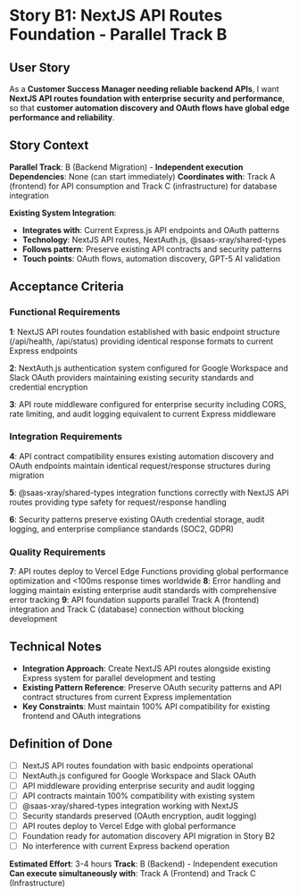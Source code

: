 # Story B1: NextJS API Routes Foundation - Parallel Track B

## User Story

As a **Customer Success Manager needing reliable backend APIs**,
I want **NextJS API routes foundation with enterprise security and performance**,
so that **customer automation discovery and OAuth flows have global edge performance and reliability**.

## Story Context

**Parallel Track**: B (Backend Migration) - **Independent execution**
**Dependencies**: None (can start immediately)
**Coordinates with**: Track A (frontend) for API consumption and Track C (infrastructure) for database integration

**Existing System Integration**:
- **Integrates with**: Current Express.js API endpoints and OAuth patterns
- **Technology**: NextJS API routes, NextAuth.js, @saas-xray/shared-types
- **Follows pattern**: Preserve existing API contracts and security patterns
- **Touch points**: OAuth flows, automation discovery, GPT-5 AI validation

## Acceptance Criteria

### Functional Requirements

**1**: NextJS API routes foundation established with basic endpoint structure (/api/health, /api/status) providing identical response formats to current Express endpoints

**2**: NextAuth.js authentication system configured for Google Workspace and Slack OAuth providers maintaining existing security standards and credential encryption

**3**: API route middleware configured for enterprise security including CORS, rate limiting, and audit logging equivalent to current Express middleware

### Integration Requirements

**4**: API contract compatibility ensures existing automation discovery and OAuth endpoints maintain identical request/response structures during migration

**5**: @saas-xray/shared-types integration functions correctly with NextJS API routes providing type safety for request/response handling

**6**: Security patterns preserve existing OAuth credential storage, audit logging, and enterprise compliance standards (SOC2, GDPR)

### Quality Requirements

**7**: API routes deploy to Vercel Edge Functions providing global performance optimization and <100ms response times worldwide
**8**: Error handling and logging maintain existing enterprise audit standards with comprehensive error tracking
**9**: API foundation supports parallel Track A (frontend) integration and Track C (database) connection without blocking development

## Technical Notes

- **Integration Approach**: Create NextJS API routes alongside existing Express system for parallel development and testing
- **Existing Pattern Reference**: Preserve OAuth security patterns and API contract structures from current Express implementation
- **Key Constraints**: Must maintain 100% API compatibility for existing frontend and OAuth integrations

## Definition of Done

- [ ] NextJS API routes foundation with basic endpoints operational
- [ ] NextAuth.js configured for Google Workspace and Slack OAuth
- [ ] API middleware providing enterprise security and audit logging
- [ ] API contracts maintain 100% compatibility with existing system
- [ ] @saas-xray/shared-types integration working with NextJS
- [ ] Security standards preserved (OAuth encryption, audit logging)
- [ ] API routes deploy to Vercel Edge with global performance
- [ ] Foundation ready for automation discovery API migration in Story B2
- [ ] No interference with current Express backend operation

**Estimated Effort**: 3-4 hours
**Track**: B (Backend) - Independent execution
**Can execute simultaneously with**: Track A (Frontend) and Track C (Infrastructure)